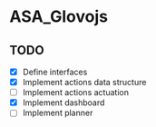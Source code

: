 # ASA_Glovojs


## TODO

- [x] Define interfaces
- [x] Implement actions data structure
- [ ] Implement actions actuation
- [x] Implement dashboard
- [ ] Implement planner